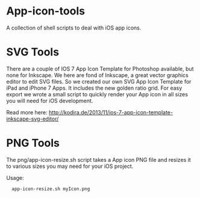 App-icon-tools
==============

A collection of shell scripts to deal with iOS app icons.


SVG Tools
===========

There are a couple of IOS 7 App Icon Template for Photoshop available, but none for Inkscape. We here are fond of Inkscape, a great vector graphics editor to edit SVG files.  So we created our own SVG App Icon Template for iPad and iPhone 7 Apps. It includes the new golden ratio grid. For easy export we wrote a small  script to quickly render your App icon in all sizes you will need for iOS development. 

Read more here: http://kodira.de/2013/11/ios-7-app-icon-template-inkscape-svg-editor/


PNG Tools
=========

The png/app-icon-resize.sh script takes a App icon PNG file and resizes it to various sizes you may need for your iOS project.

Usage:

```
  app-icon-resize.sh myIcon.png
```
